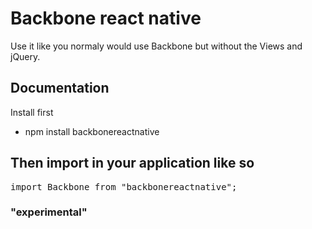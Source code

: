 Backbone react native
========

Use it like you normaly would use Backbone but without the Views and jQuery.

## Documentation

Install first

- npm install backbonereactnative

## Then import in your application like so

<pre>
import Backbone from "backbonereactnative";
</pre>

### "experimental"